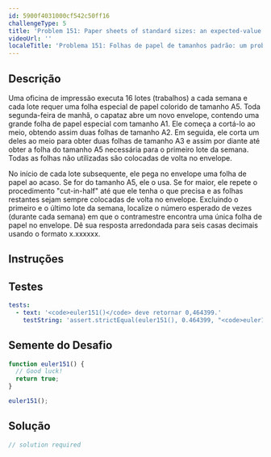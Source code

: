 ```yaml
---
id: 5900f4031000cf542c50ff16
challengeType: 5
title: 'Problem 151: Paper sheets of standard sizes: an expected-value problem'
videoUrl: ''
localeTitle: 'Problema 151: Folhas de papel de tamanhos padrão: um problema de valor esperado'
---
```


## Descrição
<section id="description"> Uma oficina de impressão executa 16 lotes (trabalhos) a cada semana e cada lote requer uma folha especial de papel colorido de tamanho A5. Toda segunda-feira de manhã, o capataz abre um novo envelope, contendo uma grande folha de papel especial com tamanho A1. Ele começa a cortá-lo ao meio, obtendo assim duas folhas de tamanho A2. Em seguida, ele corta um deles ao meio para obter duas folhas de tamanho A3 e assim por diante até obter a folha do tamanho A5 necessária para o primeiro lote da semana. Todas as folhas não utilizadas são colocadas de volta no envelope. <p> No início de cada lote subsequente, ele pega no envelope uma folha de papel ao acaso. Se for do tamanho A5, ele o usa. Se for maior, ele repete o procedimento &quot;cut-in-half&quot; até que ele tenha o que precisa e as folhas restantes sejam sempre colocadas de volta no envelope. Excluindo o primeiro e o último lote da semana, localize o número esperado de vezes (durante cada semana) em que o contramestre encontra uma única folha de papel no envelope. Dê sua resposta arredondada para seis casas decimais usando o formato x.xxxxxx. </p></section>

## Instruções
<section id="instructions">
</section>

## Testes
<section id='tests'>

```yml
tests:
  - text: '<code>euler151()</code> deve retornar 0,464399.'
    testString: 'assert.strictEqual(euler151(), 0.464399, "<code>euler151()</code> should return 0.464399.");'

```

</section>

## Semente do Desafio
<section id='challengeSeed'>

<div id='js-seed'>

```js
function euler151() {
  // Good luck!
  return true;
}

euler151();

```

</div>



</section>

## Solução
<section id='solution'>

```js
// solution required
```
</section>
